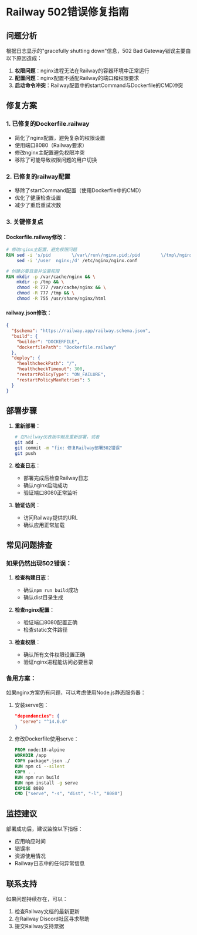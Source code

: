 # Railway 502错误修复指南

## 问题分析
根据日志显示的"gracefully shutting down"信息，502 Bad Gateway错误主要由以下原因造成：

1. **权限问题**：nginx进程无法在Railway的容器环境中正常运行
2. **配置问题**：nginx配置不适配Railway的端口和权限要求
3. **启动命令冲突**：Railway配置中的startCommand与Dockerfile的CMD冲突

## 修复方案

### 1. 已修复的Dockerfile.railway
- 简化了nginx配置，避免复杂的权限设置
- 使用端口8080（Railway要求）
- 修改nginx主配置避免权限冲突
- 移除了可能导致权限问题的用户切换

### 2. 已修复的railway配置
- 移除了startCommand配置（使用Dockerfile中的CMD）
- 优化了健康检查设置
- 减少了重启重试次数

### 3. 关键修复点

#### Dockerfile.railway修改：
```dockerfile
# 修改nginx主配置，避免权限问题
RUN sed -i 's/pid        \/var\/run\/nginx.pid;/pid        \/tmp\/nginx.pid;/' /etc/nginx/nginx.conf && \
    sed -i '/user  nginx;/d' /etc/nginx/nginx.conf

# 创建必要目录并设置权限
RUN mkdir -p /var/cache/nginx && \
    mkdir -p /tmp && \
    chmod -R 777 /var/cache/nginx && \
    chmod -R 777 /tmp && \
    chmod -R 755 /usr/share/nginx/html
```

#### railway.json修改：
```json
{
  "$schema": "https://railway.app/railway.schema.json",
  "build": {
    "builder": "DOCKERFILE",
    "dockerfilePath": "Dockerfile.railway"
  },
  "deploy": {
    "healthcheckPath": "/",
    "healthcheckTimeout": 300,
    "restartPolicyType": "ON_FAILURE",
    "restartPolicyMaxRetries": 5
  }
}
```

## 部署步骤

1. **重新部署**：
   ```bash
   # 在Railway仪表板中触发重新部署，或者
   git add .
   git commit -m "fix: 修复Railway部署502错误"
   git push
   ```

2. **检查日志**：
   - 部署完成后检查Railway日志
   - 确认nginx启动成功
   - 验证端口8080正常监听

3. **验证访问**：
   - 访问Railway提供的URL
   - 确认应用正常加载

## 常见问题排查

### 如果仍然出现502错误：

1. **检查构建日志**：
   - 确认`npm run build`成功
   - 确认dist目录生成

2. **检查nginx配置**：
   - 验证端口8080配置正确
   - 检查static文件路径

3. **检查权限**：
   - 确认所有文件权限设置正确
   - 验证nginx进程能访问必要目录

### 备用方案：
如果nginx方案仍有问题，可以考虑使用Node.js静态服务器：

1. 安装serve包：
   ```json
   "dependencies": {
     "serve": "^14.0.0"
   }
   ```

2. 修改Dockerfile使用serve：
   ```dockerfile
   FROM node:18-alpine
   WORKDIR /app
   COPY package*.json ./
   RUN npm ci --silent
   COPY . .
   RUN npm run build
   RUN npm install -g serve
   EXPOSE 8080
   CMD ["serve", "-s", "dist", "-l", "8080"]
   ```

## 监控建议

部署成功后，建议监控以下指标：
- 应用响应时间
- 错误率
- 资源使用情况
- Railway日志中的任何异常信息

## 联系支持

如果问题持续存在，可以：
1. 检查Railway文档的最新更新
2. 在Railway Discord社区寻求帮助
3. 提交Railway支持票据
